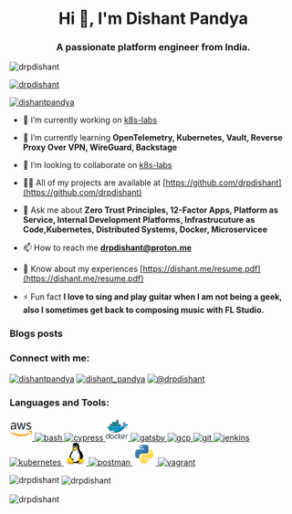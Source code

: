 <h1 align="center">Hi 👋, I'm Dishant Pandya</h1>
<h3 align="center">A passionate platform engineer from India.</h3>

<p align="left"> <img src="https://komarev.com/ghpvc/?username=drpdishant&label=Profile%20views&color=0e75b6&style=flat" alt="drpdishant" /> </p>

<p align="left"> <a href="https://github.com/ryo-ma/github-profile-trophy"><img src="https://github-profile-trophy.vercel.app/?username=drpdishant" alt="drpdishant" /></a> </p>

<p align="left"> <a href="https://twitter.com/dishantpandya" target="blank"><img src="https://img.shields.io/twitter/follow/dishantpandya?logo=twitter&style=for-the-badge" alt="dishantpandya" /></a> </p>

- 🔭 I’m currently working on [k8s-labs](https://codeberg.org/drpdishant/k8s-lab)

- 🌱 I’m currently learning **OpenTelemetry, Kubernetes, Vault, Reverse Proxy Over VPN, WireGuard, Backstage**

- 👯 I’m looking to collaborate on [k8s-labs](https://awsbroker.kubic.run/)

- 👨‍💻 All of my projects are available at [https://github.com/drpdishant](https://github.com/drpdishant)

- 💬 Ask me about **Zero Trust Principles, 12-Factor Apps, Platform as Service, Internal Development Platforms, Infrastrucuture as Code,Kubernetes, Distributed Systems, Docker, Microservicee**

- 📫 How to reach me **drpdishant@proton.me**

- 📄 Know about my experiences [https://dishant.me/resume.pdf](https://dishant.me/resume.pdf)

- ⚡ Fun fact **I love to sing and play guitar when I am not being a geek, also I sometimes get back to composing music with FL Studio.**

### Blogs posts
<!-- BLOG-POST-LIST:START -->
<!-- BLOG-POST-LIST:END -->

<h3 align="left">Connect with me:</h3>
<p align="left">
<a href="https://twitter.com/dishantpandya" target="blank"><img align="center" src="https://raw.githubusercontent.com/rahuldkjain/github-profile-readme-generator/master/src/images/icons/Social/twitter.svg" alt="dishantpandya" height="30" width="40" /></a>
<a href="https://instagram.com/dishant_pandya" target="blank"><img align="center" src="https://raw.githubusercontent.com/rahuldkjain/github-profile-readme-generator/master/src/images/icons/Social/instagram.svg" alt="dishant_pandya" height="30" width="40" /></a>
<a href="https://medium.com/@drpdishant" target="blank"><img align="center" src="https://raw.githubusercontent.com/rahuldkjain/github-profile-readme-generator/master/src/images/icons/Social/medium.svg" alt="@drpdishant" height="30" width="40" /></a>
</p>

<h3 align="left">Languages and Tools:</h3>
<p align="left"> <a href="https://aws.amazon.com" target="_blank" rel="noreferrer"> <img src="https://raw.githubusercontent.com/devicons/devicon/master/icons/amazonwebservices/amazonwebservices-original-wordmark.svg" alt="aws" width="40" height="40"/> </a> <a href="https://www.gnu.org/software/bash/" target="_blank" rel="noreferrer"> <img src="https://www.vectorlogo.zone/logos/gnu_bash/gnu_bash-icon.svg" alt="bash" width="40" height="40"/> </a> <a href="https://www.cypress.io" target="_blank" rel="noreferrer"> <img src="https://raw.githubusercontent.com/simple-icons/simple-icons/6e46ec1fc23b60c8fd0d2f2ff46db82e16dbd75f/icons/cypress.svg" alt="cypress" width="40" height="40"/> </a> <a href="https://www.docker.com/" target="_blank" rel="noreferrer"> <img src="https://raw.githubusercontent.com/devicons/devicon/master/icons/docker/docker-original-wordmark.svg" alt="docker" width="40" height="40"/> </a> <a href="https://www.gatsbyjs.com/" target="_blank" rel="noreferrer"> <img src="https://www.vectorlogo.zone/logos/gatsbyjs/gatsbyjs-icon.svg" alt="gatsby" width="40" height="40"/> </a> <a href="https://cloud.google.com" target="_blank" rel="noreferrer"> <img src="https://www.vectorlogo.zone/logos/google_cloud/google_cloud-icon.svg" alt="gcp" width="40" height="40"/> </a> <a href="https://git-scm.com/" target="_blank" rel="noreferrer"> <img src="https://www.vectorlogo.zone/logos/git-scm/git-scm-icon.svg" alt="git" width="40" height="40"/> </a> <a href="https://www.jenkins.io" target="_blank" rel="noreferrer"> <img src="https://www.vectorlogo.zone/logos/jenkins/jenkins-icon.svg" alt="jenkins" width="40" height="40"/> </a> <a href="https://kubernetes.io" target="_blank" rel="noreferrer"> <img src="https://www.vectorlogo.zone/logos/kubernetes/kubernetes-icon.svg" alt="kubernetes" width="40" height="40"/> </a> <a href="https://www.linux.org/" target="_blank" rel="noreferrer"> <img src="https://raw.githubusercontent.com/devicons/devicon/master/icons/linux/linux-original.svg" alt="linux" width="40" height="40"/> </a> <a href="https://postman.com" target="_blank" rel="noreferrer"> <img src="https://www.vectorlogo.zone/logos/getpostman/getpostman-icon.svg" alt="postman" width="40" height="40"/> </a> <a href="https://www.python.org" target="_blank" rel="noreferrer"> <img src="https://raw.githubusercontent.com/devicons/devicon/master/icons/python/python-original.svg" alt="python" width="40" height="40"/> </a> <a href="https://www.vagrantup.com/" target="_blank" rel="noreferrer"> <img src="https://www.vectorlogo.zone/logos/vagrantup/vagrantup-icon.svg" alt="vagrant" width="40" height="40"/> </a> </p>

<p><img align="left" src="https://github-readme-stats.vercel.app/api/top-langs?username=drpdishant&show_icons=true&locale=en&layout=compact" alt="drpdishant" /></p>

<p>&nbsp;<img align="center" src="https://github-readme-stats.vercel.app/api?username=drpdishant&show_icons=true&locale=en" alt="drpdishant" /></p>

<p><img align="center" src="https://github-readme-streak-stats.herokuapp.com/?user=drpdishant&" alt="drpdishant" /></p>

